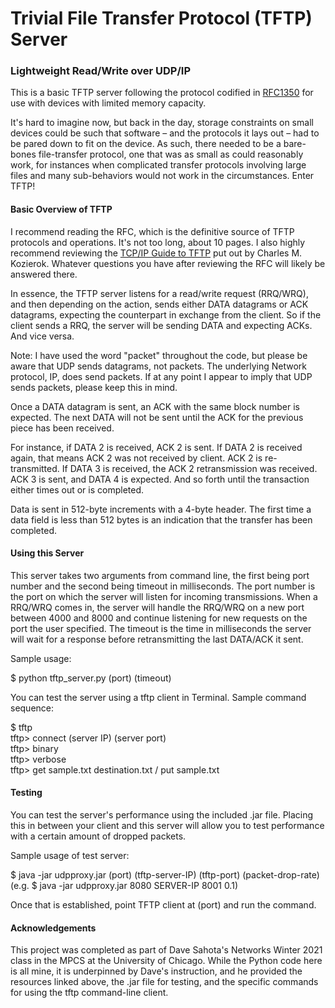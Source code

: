 # Trivial File Transfer Protocol (TFTP) Server 
### Lightweight Read/Write over UDP/IP 

This is a basic TFTP server following the protocol codified in 
[RFC1350](https://tools.ietf.org/html/rfc1350) for 
use with devices with limited memory capacity.  

It's hard to imagine now, but back in the day, storage constraints 
on small devices could be such that software – and the protocols it 
lays out – had to be pared down to fit on the device. As such, 
there needed to be a bare-bones file-transfer protocol, one that was 
as small as could reasonably work, for instances when complicated 
transfer protocols involving large files and many sub-behaviors 
would not work in the circumstances. Enter TFTP! 

#### Basic Overview of TFTP 

I recommend reading the RFC, which is the definitive source of TFTP 
protocols and operations. It's not too long, about 10 pages. I also 
highly recommend reviewing the [TCP/IP Guide to TFTP](http://www.tcpipguide.com/free/t_TrivialFileTransferProtocolTFTP.htm) put out by Charles M. Kozierok. 
Whatever questions you have after reviewing the RFC will likely be answered there.  

In essence, the TFTP server listens for a read/write request (RRQ/WRQ), 
and then depending on the action, sends either DATA datagrams or ACK datagrams, 
expecting the counterpart in exchange from the client. So if the client sends 
a RRQ, the server will be sending DATA and expecting ACKs. And vice versa. 

Note: I have used the word "packet" throughout the code, but please be aware that 
UDP sends datagrams, not packets. The underlying Network protocol, IP, does send 
packets. If at any point I appear to imply that UDP sends packets, please keep 
this in mind. 

Once a DATA datagram is sent, an ACK with the same block number is expected. 
The next DATA will not be sent until the ACK for the previous piece has been received. 

For instance, if DATA 2 is received, ACK 2 is sent. If DATA 2 is received again, that means 
ACK 2 was not received by client. ACK 2 is re-transmitted. If DATA 3 is received, the ACK 2
retransmission was received. ACK 3 is sent, and DATA 4 is expected. And so forth until 
the transaction either times out or is completed.  

Data is sent in 512-byte increments with a 4-byte header. The first time a data field is 
less than 512 bytes is an indication that the transfer has been completed. 

#### Using this Server

This server takes two arguments from command line, the first being port number and 
the second being timeout in milliseconds. The port number is the port on which the 
server will listen for incoming transmissions. When a RRQ/WRQ comes in, the server 
will handle the RRQ/WRQ on a new port between 4000 and 8000 and continue listening 
for new requests on the port the user specified. The timeout is the time in milliseconds 
the server will wait for a response before retransmitting the last DATA/ACK it sent. 

Sample usage: 


$ python tftp_server.py (port) (timeout)  


You can test the server using a tftp client in Terminal. Sample command sequence: 


$ tftp  
tftp> connect (server IP) (server port)     
tftp> binary   
tftp> verbose  
tftp> get sample.txt destination.txt / put sample.txt  


#### Testing 

You can test the server's performance using the included .jar file. Placing this 
in between your client and this server will allow you to test performance with a 
certain amount of dropped packets. 

Sample usage of test server: 

$ java -jar udpproxy.jar (port) (tftp-server-IP) (tftp-port) (packet-drop-rate)   
(e.g. $ java -jar udpproxy.jar 8080 SERVER-IP 8001 0.1)

Once that is established, point TFTP client at (port) and run the command. 

#### Acknowledgements 

This project was completed as part of Dave Sahota's Networks Winter 2021 class 
in the MPCS at the University of Chicago. While the Python code here is all mine, it 
is underpinned by Dave's instruction, and he provided the resources linked
above, the .jar file for testing, and the specific commands for using the tftp 
command-line client. 

